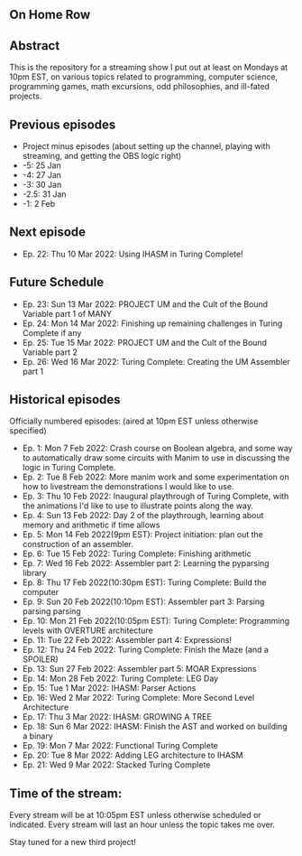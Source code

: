 On Home Row
-----------

## Abstract

This is the repository for a streaming show I put out at least on Mondays at 10pm EST, on various topics related to programming, computer science, programming games, math excursions, odd philosophies, and ill-fated projects. 

## Previous episodes

- Project minus episodes (about setting up the channel, playing with streaming, and getting the OBS logic right)
- -5: 25 Jan
- -4: 27 Jan
- -3: 30 Jan
- -2.5: 31 Jan
- -1: 2 Feb

## Next episode

- Ep. 22: Thu 10 Mar 2022: Using IHASM in Turing Complete!

## Future Schedule

- Ep. 23: Sun 13 Mar 2022: PROJECT UM and the Cult of the Bound Variable part 1 of MANY
- Ep. 24: Mon 14 Mar 2022: Finishing up remaining challenges in Turing Complete if any
- Ep. 25: Tue 15 Mar 2022: PROJECT UM and the Cult of the Bound Variable part 2
- Ep. 26: Wed 16 Mar 2022: Turing Complete: Creating the UM Assembler part 1

## Historical episodes

Officially numbered episodes: (aired at 10pm EST unless otherwise specified)

- Ep. 1: Mon 7 Feb 2022: Crash course on Boolean algebra, and some way to automatically draw some circuits with Manim to use in discussing the logic in Turing Complete.
- Ep. 2: Tue 8 Feb 2022: More manim work and some experimentation on how to livestream the demonstrations I would like to use. 
- Ep. 3: Thu 10 Feb 2022: Inaugural playthrough of Turing Complete, with the animations I'd like to use to illustrate points along the way.
- Ep. 4: Sun 13 Feb 2022: Day 2 of the playthrough, learning about memory and arithmetic if time allows 
- Ep. 5: Mon 14 Feb 2022(9pm EST): Project initiation: plan out the construction of an assembler.
- Ep. 6: Tue 15 Feb 2022: Turing Complete: Finishing arithmetic
- Ep. 7: Wed 16 Feb 2022: Assembler part 2: Learning the pyparsing library
- Ep. 8: Thu 17 Feb 2022(10:30pm EST): Turing Complete: Build the computer
- Ep. 9: Sun 20 Feb 2022(10:10pm EST): Assembler part 3: Parsing parsing parsing 
- Ep. 10: Mon 21 Feb 2022(10:05pm EST): Turing Complete: Programming levels with OVERTURE architecture
- Ep. 11: Tue 22 Feb 2022: Assembler part 4: Expressions!
- Ep. 12: Thu 24 Feb 2022: Turing Complete: Finish the Maze (and a SPOILER)
- Ep. 13: Sun 27 Feb 2022: Assembler part 5: MOAR Expressions
- Ep. 14: Mon 28 Feb 2022: Turing Complete: LEG Day
- Ep. 15: Tue 1 Mar 2022: IHASM: Parser Actions
- Ep. 16: Wed 2 Mar 2022: Turing Complete: More Second Level Architecture
- Ep. 17: Thu 3 Mar 2022: IHASM: GROWING A TREE
- Ep. 18: Sun 6 Mar 2022: IHASM: Finish the AST and worked on building a binary
- Ep. 19: Mon 7 Mar 2022: Functional Turing Complete
- Ep. 20: Tue 8 Mar 2022: Adding LEG architecture to IHASM
- Ep. 21: Wed 9 Mar 2022: Stacked Turing Complete

## Time of the stream:
Every stream will be at 10:05pm EST unless otherwise scheduled or indicated. Every stream will last an hour unless the topic takes me over.


Stay tuned for a new third project!
